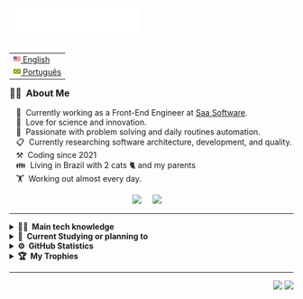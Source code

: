 <img src="images/svg/header_en.svg"></img>

<table align="right">
 <tr><td><a href="README.md"><img src="images/us-flag.png" height="13"> English</a></td></tr>
 <tr><td><a href="README_pt.md"><img src="images/br-flag.png" height="13"> Português</a></td></tr>
</table>

### 👨‍🚀 &nbsp;About Me

&nbsp;&nbsp;&nbsp;👷 &nbsp;Currently working as a Front-End Engineer at [Saa Software](http://saasoftware.com.br/). \
&nbsp;&nbsp;&nbsp;🤩 &nbsp;Love for science and innovation.\
&nbsp;&nbsp;&nbsp;💓 &nbsp;Passionate with problem solving and daily routines automation.\
&nbsp;&nbsp;&nbsp;📋 &nbsp;Currently researching software architecture, development, and quality.\
&nbsp;&nbsp;&nbsp;⚒️ &nbsp;Coding since 2021\
&nbsp;&nbsp;&nbsp;👪 &nbsp;Living in Brazil with 2 cats 🐈 and my parents\
&nbsp;&nbsp;&nbsp;🏋️ &nbsp;Working out almost every day.

<p align="center">
  <a href="mailto:heitorcanhizares@gmail.com?subject=Olá%20Heitor"><img src="https://img.shields.io/badge/gmail-%23D14836.svg?&style=for-the-badge&logo=gmail&logoColor=white" /></a>&nbsp;&nbsp;&nbsp;&nbsp;
  <a href="https://www.linkedin.com/in/heitorcanhizares/"><img src="https://img.shields.io/badge/linkedin-%230077B5.svg?&style=for-the-badge&logo=linkedin&logoColor=white" /></a>&nbsp;&nbsp;&nbsp;&nbsp;
</p>

<hr/>

<details>
  <summary><b>👨‍💻 &nbsp;Main tech knowledge</b></summary>
  <br/>


![HTML5](https://img.shields.io/badge/HTML5-E34F26.svg?&style=flat&logo=html5&logoColor=white)&nbsp;
![CSS3](https://img.shields.io/badge/CSS3-1572B6?style=flat&logo=css3&logoColor=white)&nbsp;
![JavaScript](https://img.shields.io/badge/JavaScript-F7DF1E?style=flat&logo=javascript&logoColor=black)&nbsp;
![JQuery](https://img.shields.io/badge/JQUERY-0769AD.svg?&style=flat&logo=jquery&logoColor=white)&nbsp;\
![TypeScript](https://img.shields.io/badge/TypeScript-007ACC?style=flat&logo=typescript&logoColor=white)&nbsp;
![React](https://img.shields.io/badge/React-20232A?style=flat&logo=react&logoColor=61DAFB)&nbsp;
![React Hook Form](https://img.shields.io/badge/React%20Hook%20Form-%23EC5990.svg?style=flat&logo=reacthookform&logoColor=white)&nbsp;\
![Chart.js](https://img.shields.io/badge/chart.js-F5788D.svg?style=flat&logo=chart.js&logoColor=white)&nbsp;
![Redux](https://img.shields.io/badge/Redux-593D88?style=flat&logo=redux&logoColor=white)&nbsp;
![React Query](https://img.shields.io/badge/-React%20Query-FF4154?style=flat&logo=react%20query&logoColor=white)&nbsp;\
![TailwindCSS](https://img.shields.io/badge/Tailwind_CSS-38B2AC?style=flat&logo=tailwind-css&logoColor=white)&nbsp;
![GitHub](https://img.shields.io/badge/GITHUB-%23121011.svg?&style=flat&logo=github&logoColor=white)&nbsp;
![VSCode](https://img.shields.io/badge/VSCODE-007ACC.svg?&style=flat&logo=visual-studio-code)&nbsp;

</details>

<details>
  <summary><b>📝 &nbsp;Current Studying or planning to</b></summary>
  <br/>

![Rust](https://img.shields.io/badge/Lua-2C2D72?style=flat&logo=rust&logoColor=white)&nbsp;

</details>

<details>
  <summary><b>⚙️ &nbsp;GitHub Statistics</b></summary>
  <br/>
    <p align="center">
        <img height="137px" src="https://github-readme-streak-stats.herokuapp.com/?user=heitorcanhizares&hide_border=true&theme=nightowl" />
    </p>
    <p align="center">
        <img height="137px" src="https://github-readme-stats.vercel.app/api?username=heitorcanhizares&hide_title=true&hide_border=true&show_icons=true&include_all_commits=true&count_private=true&line_height=21&theme=nightowl" /> <img height="137px" src="https://github-readme-stats.vercel.app/api/top-langs/?username=heitorcanhizares&hide=html&hide_title=true&hide_border=true&layout=compact&langs_count=8&theme=nightowl" />
    </p>
</details>

<details>
  <summary><b>🏆 &nbsp;My Trophies</b></summary>
  <br/>

[![trophy](https://github-profile-trophy.vercel.app/?username=heitorcanhizares&theme=dracula)](https://github.com/heitorcanhizares/github-profile-trophy)

</details>
<hr/>

<p align="right">
<img src="https://komarev.com/ghpvc/?username=heitorcanhizares&style=plastic&label=Views"><img>
<img src="https://badges.pufler.dev/visits/heitorcanhizares/heitorcanhizares?color=black&logo=github" />
</p>
